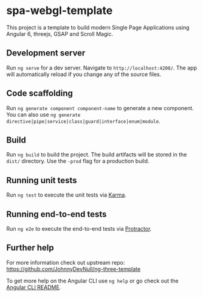 # spa-webgl-template

This project is a template to build modern Single Page Applications using Angular 6, threejs, GSAP and Scroll Magic.

## Development server

Run `ng serve` for a dev server. Navigate to `http://localhost:4200/`. The app will automatically reload if you change any of the source files.

## Code scaffolding

Run `ng generate component component-name` to generate a new component. You can also use `ng generate directive|pipe|service|class|guard|interface|enum|module`.

## Build

Run `ng build` to build the project. The build artifacts will be stored in the `dist/` directory. Use the `-prod` flag for a production build.

## Running unit tests

Run `ng test` to execute the unit tests via [Karma](https://karma-runner.github.io).

## Running end-to-end tests

Run `ng e2e` to execute the end-to-end tests via [Protractor](http://www.protractortest.org/).

## Further help

For more information check out upstream repo: https://github.com/JohnnyDevNull/ng-three-template

To get more help on the Angular CLI use `ng help` or go check out the [Angular CLI README](https://github.com/angular/angular-cli/blob/master/README.md).
